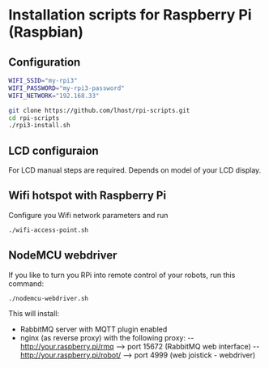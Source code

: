 # Installation scripts for Raspberry Pi (Raspbian)

## Configuration

```bash
WIFI_SSID="my-rpi3"
WIFI_PASSWORD="my-rpi3-password"
WIFI_NETWORK="192.168.33"

git clone https://github.com/lhost/rpi-scripts.git
cd rpi-scripts
./rpi3-install.sh
```

## LCD configuraion

For LCD manual steps are required. Depends on model of your LCD display.


## Wifi hotspot with Raspberry Pi

Configure you Wifi network parameters and run
```bash
./wifi-access-point.sh
```


## NodeMCU webdriver

If you like to turn you RPi into remote control of your robots, run this command:
```bash
./nodemcu-webdriver.sh
```

This will install:
- RabbitMQ server with MQTT plugin enabled
- nginx (as reverse proxy) with the following proxy:
-- http://your.raspberry.pi/rmq -->  port 15672 (RabbitMQ web interface)
-- http://your.raspberry.pi/robot/ --> port 4999 (web joistick - webdriver)

